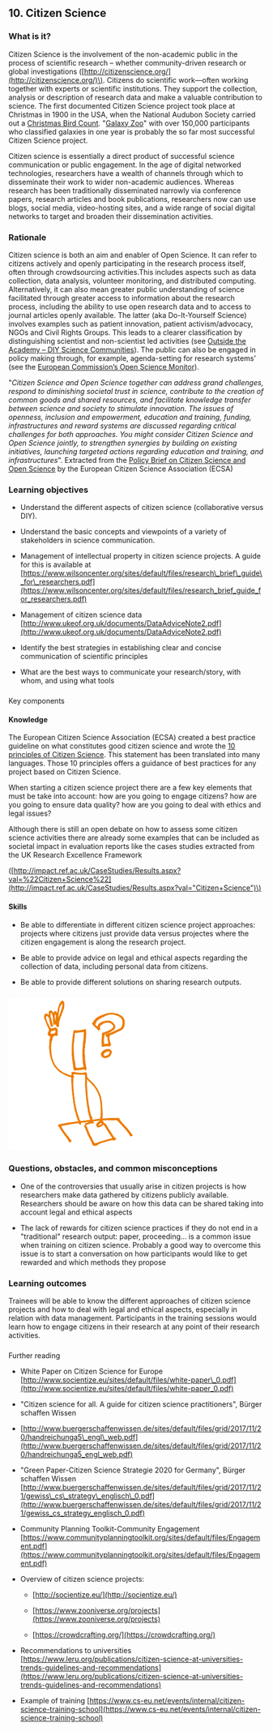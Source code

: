 ## 10. Citizen Science

### What is it?

Citizen Science is the involvement of the non-academic public in the process of scientific research – whether community-driven research or global investigations \([http://citizenscience.org/](http://citizenscience.org/)\). Citizens do scientific work—often working together with experts or scientific institutions. They support the collection, analysis or description of research data and make a valuable contribution to science. The first documented Citizen Science project took place at Christmas in 1900 in the USA, when the National Audubon Society carried out a [Christmas Bird Count](http://www.audubon.org/conservation/science/christmas-bird-count). "[Galaxy Zoo](https://www.galaxyzoo.org)" with over 150,000 participants who classified galaxies in one year is probably the so far most successful Citizen Science project.

Citizen science is essentially a direct product of successful science communication or public engagement. In the age of digital networked technologies, researchers have a wealth of channels through which to disseminate their work to wider non-academic audiences. Whereas research has been traditionally disseminated narrowly via conference papers, research articles and book publications, researchers now can use blogs, social media, video-hosting sites, and a wide range of social digital networks to target and broaden their dissemination activities.

### Rationale

Citizen science is both an aim and enabler of Open Science. It can refer to citizens actively and openly participating in the research process itself, often through crowdsourcing activities.This includes aspects such as data collection, data analysis, volunteer monitoring, and distributed computing. Alternatively, it can also mean greater public understanding of science facilitated through greater access to information about the research process, including the ability to use open research data and to access to journal articles openly available. The latter \(aka Do-It-Yourself Science\) involves examples such as patient innovation, patient activism/advocacy, NGOs and Civil Rights Groups. This leads to a clearer classification by distinguishing scientist and non-scientist led activities \(see [Outside the Academy – DIY Science Communities](https://speakerdeck.com/lu_cyp/outside-the-academy-diy-science-communities)\). The public can also be engaged in policy making through, for example, agenda-setting for research systems’ \(see the [European Commission’s Open Science Monitor](https://ec.europa.eu/research/openscience/index.cfm?pg=citizen&section=monitor)\).

"_Citizen Science and Open Science together can address grand challenges, respond to diminishing societal trust in science, contribute to the creation of common goods and shared resources, and facilitate knowledge transfer between science and society to stimulate innovation. The issues of openness, inclusion and empowerment, education and training, funding, infrastructures and reward systems are discussed regarding critical challenges for both approaches. You might consider Citizen Science and Open Science jointly, to strengthen synergies by building on existing initiatives, launching targeted actions regarding education and training, and infrastructures_". Extracted from the [Policy Brief on Citizen Science and Open Science](https://ecsa.citizen-science.net/sites/default/files/ditos-policybrief3-20180208-citizen_science_and_open_science_synergies_and_future_areas_of_work.pdf) by the European Citizen Science Association \(ECSA\)

### Learning objectives

* Understand the different aspects of citizen science \(collaborative versus DIY\).

* Understand the basic concepts and viewpoints of a variety of stakeholders in science communication.

* Management of intellectual property in citizen science projects. A guide for this is available at [https://www.wilsoncenter.org/sites/default/files/research\_brief\_guide\_for\_researchers.pdf](https://www.wilsoncenter.org/sites/default/files/research_brief_guide_for_researchers.pdf)

* Management of citizen science data [http://www.ukeof.org.uk/documents/DataAdviceNote2.pdf](http://www.ukeof.org.uk/documents/DataAdviceNote2.pdf)

* Identify the best strategies in establishing clear and concise communication of scientific principles

* What are the best ways to communicate your research/story, with whom, and using what tools

### 

Key components

#### Knowledge

The European Citizen Science Association \(ECSA\) created a best practice guideline on what constitutes good citizen science and wrote the [10 principles of Citizen Science](https://ecsa.citizen-science.net/engage-us/10-principles-citizen-science). This statement has been translated into many languages. Those 10 principles offers a guidance of best practices for any project based on Citizen Science.

When starting a citizen science project there are a few key elements that must be take into account: how are you going to engage citizens? how are you going to ensure data quality? how are you going to deal with ethics and legal issues?

Although there is still an open debate on how to assess some citizen science activities there are already some examples that can be included as societal impact in evaluation reports like the cases studies extracted from the UK Research Excellence Framework

\([http://impact.ref.ac.uk/CaseStudies/Results.aspx?val=%22Citizen+Science%22](http://impact.ref.ac.uk/CaseStudies/Results.aspx?val="Citizen+Science")\)

#### Skills

* Be able to differentiate in different citizen science project approaches: projects where citizens just provide data versus projectes where the citizen engagement is along the research project.

* Be able to provide advice on legal and ethical aspects regarding the collection of data, including personal data from citizens.

* Be able to provide different solutions on sharing research outputs.

### ![](/Images/Icons/questions.png)

### Questions, obstacles, and common misconceptions

* One of the controversies that usually arise in citizen projects is how researchers make data gathered by citizens publicly available. Researchers should be aware on how this data can be shared taking into account legal and ethical aspects

* The lack of rewards for citizen science practices if they do not end in a "traditional" research output: paper, proceeding… is a common issue when training on citizen science. Probably a good way to overcome this issue is to start a conversation on how participants would like to get rewarded and which methods they propose

### Learning outcomes

Trainees will be able to know the different approaches of citizen science projects and how to deal with legal and ethical aspects, especially in relation with data management. Participants in the training sessions would learn how to engage citizens in their research at any point of their research activities.

### 

Further reading

* White Paper on Citizen Science for Europe [http://www.socientize.eu/sites/default/files/white-paper\_0.pdf](http://www.socientize.eu/sites/default/files/white-paper_0.pdf)

* "Citizen science for all. A guide for citizen science practitioners", Bürger schaffen Wissen

* [http://www.buergerschaffenwissen.de/sites/default/files/grid/2017/11/20/handreichunga5\_engl\_web.pdf](http://www.buergerschaffenwissen.de/sites/default/files/grid/2017/11/20/handreichunga5_engl_web.pdf)

* "Green Paper-Citizen Science Strategie 2020 for Germany", Bürger schaffen Wissen [http://www.buergerschaffenwissen.de/sites/default/files/grid/2017/11/21/gewiss\_cs\_strategy\_englisch\_0.pdf](http://www.buergerschaffenwissen.de/sites/default/files/grid/2017/11/21/gewiss_cs_strategy_englisch_0.pdf)

* Community Planning Toolkit-Community Engagement [https://www.communityplanningtoolkit.org/sites/default/files/Engagement.pdf](https://www.communityplanningtoolkit.org/sites/default/files/Engagement.pdf)

* Overview of citizen science projects:

  * [http://socientize.eu/](http://socientize.eu/)

  * [https://www.zooniverse.org/projects](https://www.zooniverse.org/projects)

  * [https://crowdcrafting.org/](https://crowdcrafting.org/)

* Recommendations to universities [https://www.leru.org/publications/citizen-science-at-universities-trends-guidelines-and-recommendations](https://www.leru.org/publications/citizen-science-at-universities-trends-guidelines-and-recommendations)

* Example of training [https://www.cs-eu.net/events/internal/citizen-science-training-school](https://www.cs-eu.net/events/internal/citizen-science-training-school)



